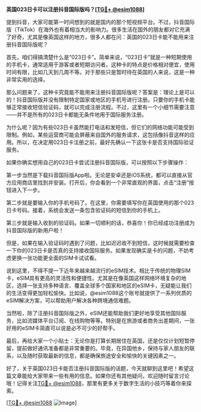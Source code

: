 **英国023日卡可以注册抖音国际版吗？[[TG💪+ @esim1088](https://t.me/s/esim1088)]**

提到抖音，大家可能第一时间想到的就是国内的那个短视频平台。不过，抖音国际版（TikTok）在海外也有着相当大的影响力。很多生活在国外的朋友都对它充满了好奇，尤其是像英国这样的地方，很多人都在问：英国的023日卡能不能用来注册抖音国际版呢？

首先，咱们得搞清楚什么是“023日卡”。简单来说，“023日卡”就是一种短期使用的手机卡，通常适用于游客或者短期访问者。这种卡的特点是价格相对便宜，使用时间有限，比如几天到几周不等。对于那些只是暂时待在英国的人来说，这是一种非常实用的选择。

那么问题来了，这种卡究竟能不能用来注册抖音国际版呢？答案是：理论上是可以的！抖音国际版并没有限制特定国家或地区的手机号进行注册。只要你的手机卡能够正常接收短信验证码，就可以完成注册流程。不过，这里有一个小细节需要注意——并不是所有的023日卡都能无条件地用于国际服务注册。

为什么呢？因为有些023日卡虽然能打电话和发短信，但它们的网络功能可能受到限制。例如，某些运营商可能会屏蔽来自国外的服务请求，这包括像抖音这样的应用。所以，在决定用023日卡注册之前，最好先确认一下这张卡是否支持国际验证服务。

如果你确实想用自己的023日卡尝试注册抖音国际版，可以按照以下步骤操作：

第一步当然是下载抖音国际版App啦。无论是安卓还是iOS系统，都可以直接从官方应用商店里找到并安装。打开后，你会看到一个非常直观的界面，点击“注册”按钮进入下一步。

第二步就是要输入你的手机号码了。在这里，你需要填写你在英国使用的那个023日卡号码。接着，系统会发送一条包含验证码的短信到你的手机上。

第三步就是输入收到的验证码。如果一切顺利的话，恭喜你！你已经成功注册成为抖音国际版的新用户啦！

但是，如果在输入验证码时遇到了问题，比如迟迟收不到短信，这时候就需要检查一下你的023日卡是否真的支持接收国际服务。如果发现确实是卡的问题，不妨考虑更换一张功能更全面的SIM卡试试看。

说到这里，不得不提一下近年来越来越流行的eSIM技术。相比于传统的物理SIM卡，eSIM具有更高的灵活性和便捷性。尤其是在像英国这样网络环境复杂的地区，选择一张支持多种语言、覆盖全球多个国家和地区的eSIM卡，无疑能让我们的生活变得更加轻松愉快。比如说，@esim1088这个账号就提供了一系列优质的eSIM解决方案，可以帮助用户解决各种跨境通信难题。

当然啦，除了注册抖音国际版之外，eSIM还能帮助我们更好地享受其他国际服务，比如流媒体平台订阅、在线购物等等。特别是在旅游或者商务出差期间，一张好用的eSIM卡简直可以说是必不可少的好帮手。

最后，再给大家一个小贴士：无论你是打算长期居住在英国，还是仅仅计划短暂停留，提前做好通讯准备都是非常重要的。毕竟，在异国他乡，保持与家人朋友的联系，以及随时获取最新的信息，都是确保旅途安全和愉快的关键因素之一。

好了，关于英国023日卡能否注册抖音国际版的话题，今天就聊到这里吧！希望这篇文章能给大家带来一些有用的信息。如果你还有其他疑问，欢迎随时留言讨论哦！记得关注[TG💪+ @esim1088](https://t.me/s/esim1088)，那里有更多关于数字生活的小技巧等着你来探索。

[[TG💪+ @esim1088](https://t.me/s/esim1088) ![Image](https://i.postimg.cc/4NQfJmqS/Snipaste-2025-05-13-00-14-12.png)]